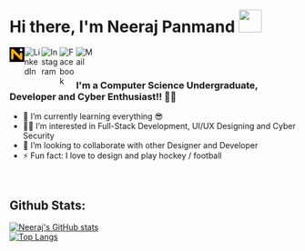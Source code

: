 

# Hi there, I'm Neeraj Panmand <img src="https://raw.githubusercontent.com/MartinHeinz/MartinHeinz/master/wave.gif" width="40px" height="40px" />
[<img align="left" alt="Portfolio" width="26px" src="https://github.com/Code-4ge/Code-4ge/blob/main/logo.svg"/>][portfolio]
[<img align="left" alt="LinkedIn" width="30px" src="https://img.icons8.com/ios-filled/344/linkedin-2--v2.png"/>][linkedin]
[<img align="left" alt="Instagram" width="32px" src="https://img.icons8.com/fluency-systems-regular/90/000000/instagram-new--v2.png" />][instagram]
[<img align="left" alt="Facebook" width="29px" src="https://img.icons8.com/ios-filled/50/000000/facebook-new.png"/>][facebook]
[<img align="left" alt="Mail" width="29px" src="https://img.icons8.com/material-outlined/96/000000/mail.png"/>][mail]

<br/>
<br/>

### I'm a Computer Science Undergraduate, Developer and Cyber Enthusiast!! 👨‍🎓

- 🌱 I’m currently learning everything 😎
- 👨‍💻 I’m interested in Full-Stack Development, UI/UX Designing and Cyber Security
- 👯 I’m looking to collaborate with other Designer and Developer
- ⚡ Fun fact: I love to design and play hockey / football


<!-- ## Tools and Technologies:

[<img align="left" alt="C/C++" width="35px" src="https://img.icons8.com/color/96/000000/c-plus-plus-logo.png" />](#)
[<img align="left" alt="Python" width="35px" src="https://img.icons8.com/color/96/000000/python--v1.png"/>](#)
[<img align="left" alt="JavaScript" width="37px" src="https://img.icons8.com/color/96/000000/javascript--v1.png"/>](#)
[<img align="left" alt="HTML5" width="35px" src="https://raw.githubusercontent.com/github/explore/80688e429a7d4ef2fca1e82350fe8e3517d3494d/topics/html/html.png" />](#)
[<img align="left" alt="CSS3" width="35px" src="https://raw.githubusercontent.com/github/explore/80688e429a7d4ef2fca1e82350fe8e3517d3494d/topics/css/css.png" />](#)
[<img align="left" alt="Visual Studio Code" width="35px" src="https://img.icons8.com/color/96/000000/visual-studio-code-2019.png"/>](#)
<br/>
<br/>
[<img align="left" alt="MySQL" width="45px" height="40px" src="https://img.icons8.com/fluency/96/000000/mysql-logo.png"/>](#)
[<img align="left" alt="Flask" width="45px" height="45px" src="https://img.icons8.com/ios-filled/50/000000/flask.png"/>](#)
[<img align="left" alt="Git" width="35px" src="https://img.icons8.com/color/96/000000/git.png"/>](#)
[<img align="left" alt="GitHub" width="35px" src="https://img.icons8.com/ios-glyphs/90/000000/github.png"/>](#)
[<img align="left" alt="Linux" width="35px" src="https://img.icons8.com/color/48/000000/linux--v2.gif"/>](#) -->

<br/>

<!-- ### 📈 Github Stats: -->
## Github Stats:

[![Neeraj's GitHub stats](https://github-readme-stats.vercel.app/api?username=Code-4ge&show_icons=true)](#)
<br/>
[![Top Langs](https://github-readme-stats.vercel.app/api/top-langs/?username=Code-4ge&layout=compact)](#)
<br/>
<!-- [![Trophy](https://github-profile-trophy.vercel.app/?username=Code-4ge&theme=onedark)](#) -->
<!-- [![neeraj's wakatime stats](https://github-readme-stats.vercel.app/api/wakatime?username=Code-4ge)](#) -->




[linkedin]: https://in.linkedin.com/in/neeraj-panmand
[instagram]: https://www.instagram.com/neerajpanmand
[facebook]: https://www.facebook.com/neeraj.panmand.9
[mail]: mailto:panmnandneeraj@gmail.com
[portfolio]: https://code-4ge.github.io/
